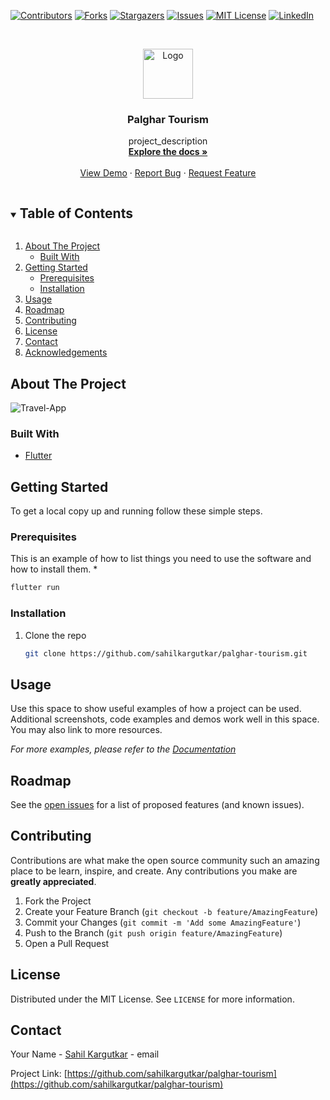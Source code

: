 

[![Contributors][contributors-shield]][contributors-url]
[![Forks][forks-shield]][forks-url]
[![Stargazers][stars-shield]][stars-url]
[![Issues][issues-shield]][issues-url]
[![MIT License][license-shield]][license-url]
[![LinkedIn][linkedin-shield]][linkedin-url]



<!-- PROJECT LOGO -->
<br />
<p align="center">
  <a href="https://github.com/sahilkargutkar/palghar-tourism">
    <img src="" alt="Logo" width="80" height="80">
  </a>

  <h3 align="center">Palghar Tourism</h3>

  <p align="center">
    project_description
    <br />
    <a href="https://github.com/sahilkargutkar/palghar-tourism"><strong>Explore the docs »</strong></a>
    <br />
    <br />
    <a href="https://github.com/sahilkargutkar/palghar-tourism">View Demo</a>
    ·
    <a href="https://github.com/sahilkargutkar/palghar-tourism">Report Bug</a>
    ·
    <a href="https://github.com/sahilkargutkar/palghar-tourism">Request Feature</a>
  </p>
</p>



<!-- TABLE OF CONTENTS -->
<details open="open">
  <summary><h2 style="display: inline-block">Table of Contents</h2></summary>
  <ol>
    <li>
      <a href="#about-the-project">About The Project</a>
      <ul>
        <li><a href="#built-with">Built With</a></li>
      </ul>
    </li>
    <li>
      <a href="#getting-started">Getting Started</a>
      <ul>
        <li><a href="#prerequisites">Prerequisites</a></li>
        <li><a href="#installation">Installation</a></li>
      </ul>
    </li>
    <li><a href="#usage">Usage</a></li>
    <li><a href="#roadmap">Roadmap</a></li>
    <li><a href="#contributing">Contributing</a></li>
    <li><a href="#license">License</a></li>
    <li><a href="#contact">Contact</a></li>
    <li><a href="#acknowledgements">Acknowledgements</a></li>
  </ol>
</details>



## About The Project

![Travel-App](https://github.com/sahilkargutkar/palghar-tourism/blob/master/images/screenshot.png)

### Built With

* [Flutter](https://flutter.dev/docs/get-started/codelab)



## Getting Started

To get a local copy up and running follow these simple steps.

### Prerequisites

This is an example of how to list things you need to use the software and how to install them.
*
  ```sh
  flutter run
  ```

### Installation

1. Clone the repo
   ```sh
   git clone https://github.com/sahilkargutkar/palghar-tourism.git
   ```



<!-- USAGE EXAMPLES -->
## Usage

Use this space to show useful examples of how a project can be used. Additional screenshots, code examples and demos work well in this space. You may also link to more resources.

_For more examples, please refer to the [Documentation](https://flutter.dev/docs)_



<!-- ROADMAP -->
## Roadmap

See the [open issues](https://github.com/sahilkargutkar/palghar-tourism/issues) for a list of proposed features (and known issues).



<!-- CONTRIBUTING -->
## Contributing

Contributions are what make the open source community such an amazing place to be learn, inspire, and create. Any contributions you make are **greatly appreciated**.

1. Fork the Project
2. Create your Feature Branch (`git checkout -b feature/AmazingFeature`)
3. Commit your Changes (`git commit -m 'Add some AmazingFeature'`)
4. Push to the Branch (`git push origin feature/AmazingFeature`)
5. Open a Pull Request



<!-- LICENSE -->
## License

Distributed under the MIT License. See `LICENSE` for more information.



<!-- CONTACT -->
## Contact

Your Name - [Sahil Kargutkar](mailto:sahilkargutkar.sk@gmail.com) - email

Project Link: [https://github.com/sahilkargutkar/palghar-tourism](https://github.com/sahilkargutkar/palghar-tourism)





<!-- MARKDOWN LINKS & IMAGES -->
<!-- https://www.markdownguide.org/basic-syntax/#reference-style-links -->
[contributors-shield]: https://img.shields.io/github/contributors/sahilkargutkar/repo.svg?style=for-the-badge
[contributors-url]: https://github.com/sahilkargutkar/repo/graphs/contributors
[forks-shield]: https://img.shields.io/github/forks/sahilkargutkar/repo.svg?style=for-the-badge
[forks-url]: https://github.com/sahilkargutkar/repo/network/members
[stars-shield]: https://img.shields.io/github/stars/github_username/repo.svg?style=for-the-badge
[stars-url]: https://github.com/github_username/repo/stargazers
[issues-shield]: https://img.shields.io/github/issues/github_username/repo.svg?style=for-the-badge
[issues-url]: https://github.com/github_username/repo/issues
[license-shield]: https://img.shields.io/github/license/github_username/repo.svg?style=for-the-badge
[license-url]: https://github.com/sahilkargutkar/repo/blob/master/LICENSE.txt
[linkedin-shield]: https://img.shields.io/badge/-LinkedIn-black.svg?style=for-the-badge&logo=linkedin&colorB=555
[linkedin-url]: https://linkedin.com/in/sahilkar99
